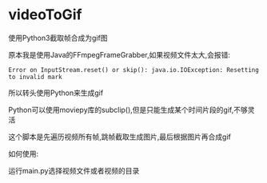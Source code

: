 # videoToGif
使用Python3截取帧合成为gif图

原本我是使用Java的FFmpegFrameGrabber,如果视频文件太大,会报错:

```
Error on InputStream.reset() or skip(): java.io.IOException: Resetting to invalid mark
```

所以转头使用Python来生成gif

Python可以使用moviepy库的subclip(),但是只能生成某个时间片段的gif,不够灵活

这个脚本是先遍历视频所有帧,跳帧截取生成图片,最后根据图片再合成gif



如何使用:

运行main.py选择视频文件或者视频的目录

